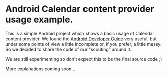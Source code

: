 # Android Calendar content provider usage example.
This is a simple Android project which shows a basic usage of Calendar content provider.
We found the <a href="http://developer.android.com/guide/topics/providers/calendar-provider.html">Android Developer Guide</a> very useful, but under some points of view a little incomplete or, if you prefer, a little messy. So we decided to share the code of our "scouting" around it.

We are still experimenting so don't expect this to be the final source code ;)

More explanations coming soon...
